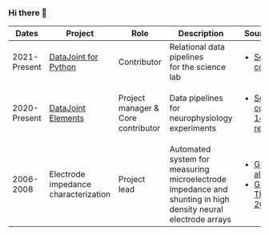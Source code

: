 ### Hi there 👋

| Dates | Project | Role | Description | Source Code |
|--|--|--|--|--|
| 2021-Present | [DataJoint for Python](https://datajoint.com/docs/core/datajoint-python/) | Contributor | Relational data pipelines <br />for the science lab | <ul><li>[Source code](https://github.com/datajoint/datajoint-python)</li></ul> |
| 2020-Present | [DataJoint Elements](https://datajoint.com/docs/elements/) | Project manager & <br />Core contributor | Data pipelines for <br />neurophysiology experiments | <ul><li>[Source code for <br />14 repositories](https://github.com/orgs/datajoint/repositories?q=element&type=source&language=&sort=)</li></ul> |
| 2006-2008 | Electrode impedance <br />characterization | Project lead | Automated system for measuring <br />microelectrode impedance and <br />shunting in high density neural <br />electrode arrays | <ul><li>[Gunalan et al. 2009](https://doi.org/10.1016/j.jneumeth.2008.12.020)</li><li>[Gunalan Thesis 2010](https://www.proquest.com/openview/314ad9c6dac5841071e9887b7bf5560e/1?pq-origsite=gscholar&cbl=18750)</li></ul>  |

<!--
**kabilar/kabilar** is a ✨ _special_ ✨ repository because its `README.md` (this file) appears on your GitHub profile.

Here are some ideas to get you started:

- 🔭 I’m currently working on ...
- 🌱 I’m currently learning ...
- 👯 I’m looking to collaborate on ...
- 🤔 I’m looking for help with ...
- 💬 Ask me about ...
- 📫 How to reach me: ...
- 😄 Pronouns: ...
- ⚡ Fun fact: ...
-->
